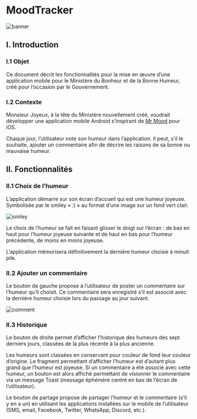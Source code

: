 # MoodTracker

![banner](https://i.goopics.net/pk3vq.png)

## I. Introduction
### I.1 Objet
  Ce document décrit les fonctionnalités pour la mise en œuvre d’une application mobile pour le Ministère du Bonheur et de la Bonne Humeur, créé pour l’occasion par
le Gouvernement.

### I.2 Contexte
  Monsieur Joyeux, à la tête du Ministère nouvellement créé, voudrait développer une application
mobile Android s’inspirant de [Mr Mood](https://apps.apple.com/fr/app/mr-mood/id557107386) pour iOS.

Chaque jour, l’utilisateur note son humeur dans l’application. Il peut, s’il le souhaite, ajouter un
commentaire afin de décrire les raisons de sa bonne ou mauvaise humeur.

## II. Fonctionnalités
### II.1 Choix de l’humeur
  L’application démarre sur son écran d’accueil qui est une humeur joyeuse. Symbolisée par le
smiley « :) » au format d’une image sur un fond vert clair.

![smiley](https://i.goopics.net/xXNm4.png)

  Le choix de l’humeur se fait en faisant glisser le doigt sur l’écran : de bas en haut pour l’humeur
joyeuse suivante et de haut en bas pour l’humeur précédente, de moins en moins joyeuse.

  L’application mémorisera définitivement la dernière humeur choisie à minuit pile.

### II.2 Ajouter un commentaire
  Le bouton de gauche propose à l’utilisateur de poster un commentaire sur l’humeur qu’il choisit.
Ce commentaire sera enregistré s’il est associé avec la dernière humeur choisie lors du passage
au jour suivant.

![comment](https://i.goopics.net/vGb1o.png)

### II.3 Historique
  Le bouton de droite permet d’afficher l’historique des humeurs des sept derniers jours, classées
de la plus récente à la plus ancienne.

  Les humeurs sont classées en conservant pour couleur de fond leur couleur d’origine. Le
fragment permettant d’afficher l’humeur est d’autant plus grand que l’humeur est joyeuse.
  Si un commentaire a été associé avec cette humeur, un bouton est alors affiché permettant de
visionner le commentaire via un message Toast (message éphémère centré en bas de l’écran de
l’utilisateur).

  Le bouton de partage propose de partager l’humeur et le commentaire (s’il y en a un) en utilisant
les applications installées sur le mobile de l’utilisateur (SMS, email, Facebook, Twitter,
WhatsApp, Discord, etc.).


